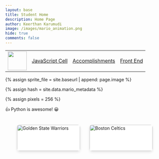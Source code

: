 ```yaml
---
layout: base
title: Student Home 
description: Home Page
author: Keerthan Karumudi
image: /images/mario_animation.png
hide: true
comments: false
---
```


<table>
    <tr>
        <td><img src="{{site.baseurl}}/images/logo.png" height="60" title="Tools" alt=""></td>
        <td><a href="{{site.baseurl}}/JavascriptCell">JavaScript Cell</a></td>
        <td><a href="{{site.baseurl}}/accomplishments">Accomplishments</a></td>
        <td><a href="{{site.baseurl}}/frontend">Front End</a></td>
    </tr>
</table>

<!-- Liquid:  statements -->

<!-- Include submenu from _includes to top of pages -->

<!--- Concatenation of site URL to frontmatter image  --->
{% assign sprite_file = site.baseurl | append: page.image %}
<!--- Has is a list variable containing mario metadata for sprite --->
{% assign hash = site.data.mario_metadata %}  
<!--- Size width/height of Sprit images --->
{% assign pixels = 256 %}

<!--- HTML for page contains <p> tag named "Mario" and class properties for a "sprite"  -->

<p id="mario" class="sprite"></p>
  
<!--- Embedded Cascading Style Sheet (CSS) rules, 
        define how HTML elements look 
--->
<style>

  /*CSS style rules for the id and class of the sprite...
  */
  .sprite {
    height: {{pixels}}px;
    width: {{pixels}}px;
    background-image: url('{{sprite_file}}');
    background-repeat: no-repeat;
  }

  /*background position of sprite element
  */
  #mario {
    background-position: calc({{animations[0].col}} * {{pixels}} * -1px) calc({{animations[0].row}} * {{pixels}}* -1px);
  }
</style>

<!--- Embedded executable code--->
<script>
  ////////// convert YML hash to javascript key:value objects /////////

  var mario_metadata = {}; //key, value object
  {% for key in hash %}  
  
  var key = "{{key | first}}"  //key
  var values = {} //values object
  values["row"] = {{key.row}}
  values["col"] = {{key.col}}
  values["frames"] = {{key.frames}}
  mario_metadata[key] = values; //key with values added

  {% endfor %}

  ////////// game object for player /////////

  class Mario {
    constructor(meta_data) {
      this.tID = null;  //capture setInterval() task ID
      this.positionX = 0;  // current position of sprite in X direction
      this.currentSpeed = 0;
      this.marioElement = document.getElementById("mario"); //HTML element of sprite
      this.pixels = {{pixels}}; //pixel offset of images in the sprite, set by liquid constant
      this.interval = 100; //animation time interval
      this.obj = meta_data;
      this.marioElement.style.position = "absolute";
    }

    animate(obj, speed) {
      let frame = 0;
      const row = obj.row * this.pixels;
      this.currentSpeed = speed;

      this.tID = setInterval(() => {
        const col = (frame + obj.col) * this.pixels;
        this.marioElement.style.backgroundPosition = `-${col}px -${row}px`;
        this.marioElement.style.left = `${this.positionX}px`;

        this.positionX += speed;
        frame = (frame + 1) % obj.frames;

        const viewportWidth = window.innerWidth;
        if (this.positionX > viewportWidth - this.pixels) {
          document.documentElement.scrollLeft = this.positionX - viewportWidth + this.pixels;
        }
      }, this.interval);
    }

    startWalking() {
      this.stopAnimate();
      this.animate(this.obj["Walk"], 3);
    }

    startRunning() {
      this.stopAnimate();
      this.animate(this.obj["Run1"], 6);
    }

    startPuffing() {
      this.stopAnimate();
      this.animate(this.obj["Puff"], 0);
    }

    startCheering() {
      this.stopAnimate();
      this.animate(this.obj["Cheer"], 0);
    }

    startFlipping() {
      this.stopAnimate();
      this.animate(this.obj["Flip"], 0);
    }

    startResting() {
      this.stopAnimate();
      this.animate(this.obj["Rest"], 0);
    }

    stopAnimate() {
      clearInterval(this.tID);
    }
  }

  const mario = new Mario(mario_metadata);

  ////////// event control /////////

  window.addEventListener("keydown", (event) => {
    if (event.key === "ArrowRight") {
      event.preventDefault();
      if (event.repeat) {
        mario.startCheering();
      } else {
        if (mario.currentSpeed === 0) {
          mario.startWalking();
        } else if (mario.currentSpeed === 3) {
          mario.startRunning();
        }
      }
    } else if (event.key === "ArrowLeft") {
      event.preventDefault();
      if (event.repeat) {
        mario.stopAnimate();
      } else {
        mario.startPuffing();
      }
    }
  });

  //touch events that enable animations
  window.addEventListener("touchstart", (event) => {
    event.preventDefault(); // prevent default browser action
    if (event.touches[0].clientX > window.innerWidth / 2) {
      // move right
      if (currentSpeed === 0) { // if at rest, go to walking
        mario.startWalking();
      } else if (currentSpeed === 3) { // if walking, go to running
        mario.startRunning();
      }
    } else {
      // move left
      mario.startPuffing();
    }
  });

  //stop animation on window blur
  window.addEventListener("blur", () => {
    mario.stopAnimate();
  });

  //start animation on window focus
  window.addEventListener("focus", () => {
     mario.startFlipping();
  });

  //start animation on page load or page refresh
  document.addEventListener("DOMContentLoaded", () => {
    // adjust sprite size for high pixel density devices
    const scale = window.devicePixelRatio;
    const sprite = document.querySelector(".sprite");
    sprite.style.transform = `scale(${0.2 * scale})`;
    mario.startResting();
  });
</script>

👍 Python is awesome! 😀

<style>
    .logo-container {
        display: inline-block;
        margin: 20px;
        text-align: center;
    }
    .logo-container img {
        width: 200px;
        height: auto;
    }
    .logo-container p {
        font-size: 18px;
        font-weight: bold;
    }
</style>

<div style="display: flex; flex-wrap: wrap; justify-content: center; margin-top: 20px;">

  <!-- Golden State Warriors logo -->
  <div style="background-color: white; border-radius: 8px; box-shadow: 0 4px 8px rgba(0, 0, 0, 0.1); margin: 15px; width: 200px; overflow: hidden; transition: transform 0.2s;">
      <img src="https://upload.wikimedia.org/wikipedia/en/0/01/Golden_State_Warriors_logo.svg" alt="Golden State Warriors" style="width: 100%; height: auto;">
      <div style="padding: 10px; font-size: 18px; font-weight: bold; color: #555;">Golden State Warriors</div>
  </div>

  <!-- Boston Celtics logo -->
  <div style="background-color: white; border-radius: 8px; box-shadow: 0 4px 8px rgba(0, 0, 0, 0.1); margin: 15px; width: 200px; overflow: hidden; transition: transform 0.2s;">
      <img src="https://upload.wikimedia.org/wikipedia/en/8/8f/Boston_Celtics.svg" alt="Boston Celtics" style="width: 100%; height: auto;">
      <div style="padding: 10px; font-size: 18px; font-weight: bold; color: #555;">Boston Celtics</div>
  </div>

<div id="game"></div>

<script>
// JavaScript for Minesweeper Game

document.addEventListener('DOMContentLoaded', function () {
    const gridSize = 10; // Grid size (10x10)
    const mineCount = 15; // Number of mines
    const grid = document.getElementById("game");
    const cells = [];
    let gameOver = false;

    function createBoard() {
        grid.innerHTML = '';
        cells.length = 0;
        gameOver = false;

        // Create grid
        for (let i = 0; i < gridSize; i++) {
            const row = [];
            for (let j = 0; j < gridSize; j++) {
                const cell = document.createElement("button");
                cell.classList.add("cell");
                cell.dataset.x = i;
                cell.dataset.y = j;
                cell.addEventListener('click', () => handleClick(i, j));
                row.push(cell);
                grid.appendChild(cell);
            }
            cells.push(row);
        }

        // Randomly place mines
        let minesPlaced = 0;
        while (minesPlaced < mineCount) {
            const x = Math.floor(Math.random() * gridSize);
            const y = Math.floor(Math.random() * gridSize);
            if (!cells[x][y].classList.contains('mine')) {
                cells[x][y].classList.add('mine');
                minesPlaced++;
            }
        }

        // Calculate numbers for each cell
        for (let i = 0; i < gridSize; i++) {
            for (let j = 0; j < gridSize; j++) {
                if (!cells[i][j].classList.contains('mine')) {
                    const count = countMinesAround(i, j);
                    if (count > 0) cells[i][j].textContent = count;
                }
            }
        }
    }

    function countMinesAround(x, y) {
        let count = 0;
        for (let i = -1; i <= 1; i++) {
            for (let j = -1; j <= 1; j++) {
                const newX = x + i;
                const newY = y + j;
                if (newX >= 0 && newX < gridSize && newY >= 0 && newY < gridSize) {
                    if (cells[newX][newY].classList.contains('mine')) count++;
                }
            }
        }
        return count;
    }

    function handleClick(x, y) {
        if (gameOver || cells[x][y].classList.contains('revealed')) return;

        cells[x][y].classList.add('revealed');
        if (cells[x][y].classList.contains('mine')) {
            revealMines();
            alert('Game Over! You clicked on a mine.');
            gameOver = true;
        } else if (cells[x][y].textContent === '') {
            revealEmpty(x, y);
        }

        // Check if the game is won
        if (checkWin()) {
            alert('Congratulations! You won!');
            gameOver = true;
        }
    }

    function revealMines() {
        for (let i = 0; i < gridSize; i++) {
            for (let j = 0; j < gridSize; j++) {
                if (cells[i][j].classList.contains('mine')) {
                    cells[i][j].classList.add('revealed');
                    cells[i][j].textContent = '💣';
                }
            }
        }
    }

    function revealEmpty(x, y) {
        for (let i = -1; i <= 1; i++) {
            for (let j = -1; j <= 1; j++) {
                const newX = x + i;
                const newY = y + j;
                if (newX >= 0 && newX < gridSize && newY >= 0 && newY < gridSize) {
                    if (!cells[newX][newY].classList.contains('revealed') && !cells[newX][newY].classList.contains('mine')) {
                        cells[newX][newY].classList.add('revealed');
                        if (cells[newX][newY].textContent === '') {
                            revealEmpty(newX, newY);
                        }
                    }
                }
            }
        }
    }

    function checkWin() {
        for (let i = 0; i < gridSize; i++) {
            for (let j = 0; j < gridSize; j++) {
                if (!cells[i][j].classList.contains('mine') && !cells[i][j].classList.contains('revealed')) {
                    return false;
                }
            }
        }
        return true;
    }

    createBoard();
});
</script>

<style>
/* CSS for Minesweeper Game */

#game {
    display: grid;
    grid-template-columns: repeat(10, 40px);
    gap: 2px;
    margin-top: 20px;
}

.cell {
    width: 40px;
    height: 40px;
    background-color: #e0e0e0;
    border: none;
    font-size: 18px;
    cursor: pointer;
    transition: background-color 0.2s;
}

.cell.revealed {
    background-color: #fff;
    border: 1px solid #ccc;
    cursor: default;
}

.cell.mine.revealed {
    color: red;
    font-size: 24px;
}
</style>
